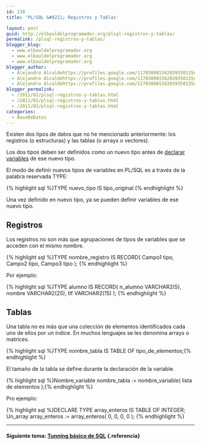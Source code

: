 ```yaml
---
id: 138
title: 'PL/SQL &#8211; Registros y Tablas'

layout: post
guid: http://elbauldelprogramador.org/plsql-registros-y-tablas/
permalink: /plsql-registros-y-tablas/
blogger_blog:
  - www.elbauldelprogramador.org
  - www.elbauldelprogramador.org
  - www.elbauldelprogramador.org
blogger_author:
  - Alejandro Alcaldehttps://profiles.google.com/117030001562039350135noreply@blogger.com
  - Alejandro Alcaldehttps://profiles.google.com/117030001562039350135noreply@blogger.com
  - Alejandro Alcaldehttps://profiles.google.com/117030001562039350135noreply@blogger.com
blogger_permalink:
  - /2011/02/plsql-registros-y-tablas.html
  - /2011/02/plsql-registros-y-tablas.html
  - /2011/02/plsql-registros-y-tablas.html
categories:
  - BaseDeDatos
---
```

<div class="icosql">
</div>

Existen dos tipos de datos que no he mencionado anteriormente: los registros (o estructuras) y las tablas (o arrays o vectores).

Los dos tipos deben ser definidos como un nuevo tipo antes de [declarar variables][1] de ese nuevo tipo.

El modo de definir nuevos tipos de variables en PL/SQL es a través de la palabra reservada TYPE:  


{% highlight sql %}TYPE nuevo_tipo IS tipo_original.{% endhighlight %}

  
<!--more-->

  
Una vez definido en nuevo tipo, ya se pueden definir variables de ese nuevo tipo.

## Registros



Los registros no son más que agrupaciones de tipos de variables que se acceden con el mismo nombre.



{% highlight sql %}TYPE nombre_registro IS RECORD(
  Campo1 tipo,
  Campo2 tipo,
  Campo3 tipo );
{% endhighlight %}



Por ejemplo:  


{% highlight sql %}TYPE alumno IS RECORD(
  n_alumno VARCHAR2(5),
  nombre VARCHAR2(25),
  tlf VARCHAR2(15) );
{% endhighlight %}



## Tablas

Una tabla no es más que una colección de elementos identificados cada uno de ellos por un índice. En muchos lenguajes se les denomina arrays o matrices.

{% highlight sql %}TYPE nombre_tabla IS TABLE OF tipo_de_elementos;{% endhighlight %}



El tamaño de la tabla se define durante la declaración de la variable.

{% highlight sql %}Nombre_variable nombre_tabla := nombre_variable( lista de elementos );{% endhighlight %}

Pro ejemplo:

{% highlight sql %}DECLARE
  TYPE array_enteros IS TABLE OF INTEGER;
  Un_array array_enteros := array_enteros( 0, 0, 0, 0 );
{% endhighlight %}

* * *

#### Siguiente tema: [Tunning básico de SQL][2] {.referencia}



 [1]: http://elbauldelprogramador.com/plsql-declaracion-de-variables/
 [2]: http://elbauldelprogramador.com/tunning-basico-de-sql/